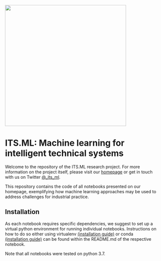 <img src="https://its-ml.de/wp-content/uploads/2019/06/ITS_ML_logo_v2-1568x527.png" width="400"/>

# ITS.ML: Machine learning for intelligent technical systems

Welcome to the repository of the ITS.ML research project. For more information on the project itself, please visit our [homepage](https://its-ml.de/) or get in touch with us on Twitter [@_its_ml](https://twitter.com/_its_ml).

This repository contains the code of all notebooks presented on our homepage, exemplifying how machine learning approaches may be used to address challenges for industrial practice. 

## Installation

As each notebook requires specific dependencies, we suggest to set up a virtual python environment for running individual notebooks. 
Instructions on how to do so either using virtualenv [(installation guide)](https://virtualenv.pypa.io/en/stable/installation/) or conda [(installation guide)](https://docs.conda.io/projects/conda/en/latest/user-guide/install/) can be found within the README.md of the respective notebook.

Note that all notebooks were tested on python 3.7.